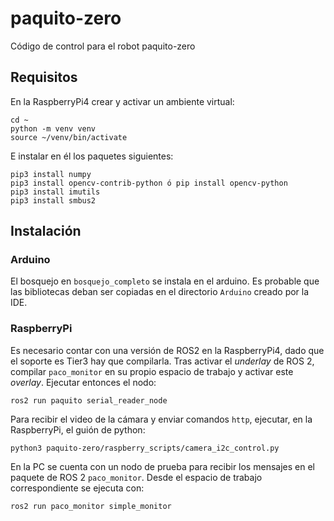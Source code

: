 # paquito-zero
Código de control para el robot paquito-zero

## Requisitos

En la RaspberryPi4 crear y activar un ambiente virtual:
```
cd ~
python -m venv venv
source ~/venv/bin/activate
```

E instalar en él los paquetes siguientes:
```
pip3 install numpy
pip3 install opencv-contrib-python ó pip install opencv-python
pip3 install imutils
pip3 install smbus2
```

## Instalación

### Arduino

El bosquejo en ```bosquejo_completo``` se instala en el arduino.  Es probable que las bibliotecas deban ser copiadas en el directorio ```Arduino``` creado por la IDE.

### RaspberryPi

Es necesario contar con una versión de ROS2 en la RaspberryPi4, dado que el soporte es Tier3 hay que compilarla.  Tras activar el _underlay_ de ROS 2, compilar ```paco_monitor``` en su propio espacio de trabajo y activar este _overlay_. Ejecutar entonces el nodo:

```
ros2 run paquito serial_reader_node
```

Para recibir el video de la cámara y enviar comandos ```http```, ejecutar, en la RaspberryPi, el guión de python:
```
python3 paquito-zero/raspberry_scripts/camera_i2c_control.py
```

En la PC se cuenta con un nodo de prueba para recibir los mensajes en el paquete de ROS 2 ```paco_monitor```.  Desde el espacio de trabajo correspondiente se ejecuta con:
```
ros2 run paco_monitor simple_monitor
```

